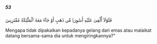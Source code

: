 ##### 53

<span class="ayah">فَلَوْلَآ أُلْقِىَ عَلَيْهِ أَسْوِرَةٌۭ مِّن ذَهَبٍ أَوْ جَآءَ مَعَهُ ٱلْمَلَٰٓئِكَةُ مُقْتَرِنِينَ</span>

<span class="ayah_translation">Mengapa tidak dipakaikan kepadanya gelang dari emas atau malaikat datang bersama-sama dia untuk mengiringkannya?"</span>

